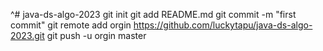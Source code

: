 ^# java-ds-algo-2023
git init
git add README.md
git commit -m "first commit"
git remote add orgin https://github.com/luckytapu/java-ds-algo-2023.git
git push -u orgin master